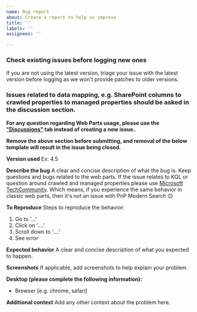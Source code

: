 ```yaml
---
name: Bug report
about: Create a report to help us improve
title: ''
labels: ''
assignees: ''

---
```


### Check existing issues before logging new ones
If you are not using the latest version, triage your issue with the latest version before logging as we won't provide patches to older versions.

### Issues related to data mapping, e.g. SharePoint columns to crawled properties to managed properties should be asked in the discussion section.

**For any question regarding Web Parts usage, please use the ["Discussions"](https://github.com/microsoft-search/pnp-modern-search/discussions) tab instead of creating a new issue.**.

__Remove the above section before submitting, and removal of the below template will result in the issue being closed.__

**Version used**
Ex: 4.5

**Describe the bug**
A clear and concise description of what the bug is. Keep questions and bugs related to the web parts. If the issue relates to KQL or question around crawled and managed properties please use [Microsoft TechCommunity](https://techcommunity.microsoft.com/t5/sharepoint-developer/bd-p/SharePointDev). Which means, if you experience the same behavior in classic web parts, then it's not an issue with PnP Modern Search 😉

**To Reproduce**
Steps to reproduce the behavior:
1. Go to '...'
2. Click on '....'
3. Scroll down to '....'
4. See error

**Expected behavior**
A clear and concise description of what you expected to happen.

**Screenshots**
If applicable, add screenshots to help explain your problem.

**Desktop (please complete the following information):**
 - Browser [e.g. chrome, safari]

**Additional context**
Add any other context about the problem here.
